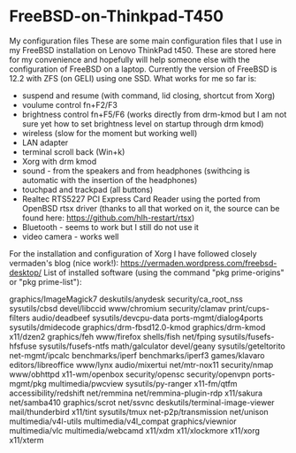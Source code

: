 # FreeBSD-on-Thinkpad-T450
My configuration files
These are some main configuration files that I use in my FreeBSD installation on Lenovo ThinkPad t450. These are stored here for my convenience and hopefully will help someone else with the configuration of FreeBSD on a laptop.
Currently the version of FreeBSD is 12.2 with ZFS (on GELI) using one SSD.
What works for me so far is:
- suspend and resume (with command, lid closing, shortcut from Xorg)
- voulume control fn+F2/F3
- brightness control fn+F5/F6 (works directly from drm-kmod but I am not sure yet how to set brightness level on startup through drm kmod)
- wireless (slow for the moment but working well)
- LAN adapter
- terminal scroll back (Win+k)
- Xorg with drm kmod
- sound - from the speakers and from headphones (swithcing is automatic with the insertion of the headphones)
- touchpad and trackpad (all buttons)
- Realtec RTS5227 PCI Express Card Reader using the ported from OpenBSD rtsx driver (thanks to all that worked on it, the source can be found here: https://github.com/hlh-restart/rtsx)
- Bluetooth - seems to work but I still do not use it
- video camera - works well

For the installation and configuration of Xorg I have followed closely vermaden's blog (nice work!): https://vermaden.wordpress.com/freebsd-desktop/
List of installed software (using the command "pkg prime-origins" or "pkg prime-list"):

graphics/ImageMagick7
deskutils/anydesk
security/ca_root_nss
sysutils/cbsd
devel/libccid
www/chromium
security/clamav
print/cups-filters
audio/deadbeef
sysutils/devcpu-data
ports-mgmt/dialog4ports
sysutils/dmidecode
graphics/drm-fbsd12.0-kmod
graphics/drm-kmod
x11/dzen2
graphics/feh
www/firefox
shells/fish
net/fping
sysutils/fusefs-hfsfuse
sysutils/fusefs-ntfs
math/galculator
devel/geany
sysutils/geteltorito
net-mgmt/ipcalc
benchmarks/iperf
benchmarks/iperf3
games/klavaro
editors/libreoffice
www/lynx
audio/mixertui
net/mtr-nox11
security/nmap
www/obhttpd
x11-wm/openbox
security/opensc
security/openvpn
ports-mgmt/pkg
multimedia/pwcview
sysutils/py-ranger
x11-fm/qtfm
accessibility/redshift
net/remmina
net/remmina-plugin-rdp
x11/sakura
net/samba410
graphics/scrot
net/ssvnc
deskutils/terminal-image-viewer
mail/thunderbird
x11/tint
sysutils/tmux
net-p2p/transmission
net/unison
multimedia/v4l-utils
multimedia/v4l_compat
graphics/viewnior
multimedia/vlc
multimedia/webcamd
x11/xdm
x11/xlockmore
x11/xorg
x11/xterm
